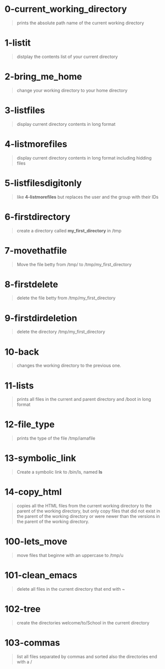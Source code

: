 # 0-current_working_directory
>	prints the absolute path name of the current working directory
# 1-listit
>	distplay the contents list of your current directory
# 2-bring_me_home
>	change your working directory to your home directory
# 3-listfiles
>	display current directory contents in long format
# 4-listmorefiles
>	display current directory contents in long format including hidding files
# 5-listfilesdigitonly
>	like **4-listmorefiles** but replaces the user and the group with their IDs
# 6-firstdirectory
>	create a directory called **my_first_directory** in /tmp
# 7-movethatfile
>	Move the file betty from /tmp/ to /tmp/my_first_directory
# 8-firstdelete
>	delete the file betty from /tmp/my_first_directory
# 9-firstdirdeletion
>	delete the directory /tmp/my_first_directory
# 10-back
>	changes the working directory to the previous one.
# 11-lists
>	prints all files in the current and parent directory and /boot in long format
# 12-file_type
>	prints the type of the file /tmp/iamafile
# 13-symbolic_link
>	Create a symbolic link to /bin/ls, named __ls__
# 14-copy_html
>	copies all the HTML files from the current working directory to the parent of the working directory, but only copy files that did not exist in the parent of the working directory or were newer than the versions in the parent of the working directory.
# 100-lets_move
>	move files that beginne with an uppercase to /tmp/u
# 101-clean_emacs
>	delete all files in the current directory that end with ~
# 102-tree
>	create the directories welcome/to/School in the current directory
# 103-commas
>	list all files separated by commas and sorted also the directories end with a /

